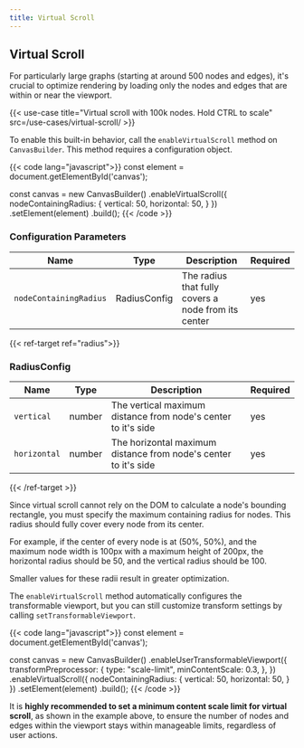 ```yaml
---
title: Virtual Scroll
---
```


## Virtual Scroll

For particularly large graphs (starting at around 500 nodes and edges), it's crucial to optimize rendering by loading only the nodes and edges that are within or near the viewport.

{{< use-case title="Virtual scroll with 100k nodes. Hold CTRL to scale" src=/use-cases/virtual-scroll/ >}}

To enable this built-in behavior, call the `enableVirtualScroll` method on `CanvasBuilder`. This method requires a configuration object.

{{< code lang="javascript">}}
const element = document.getElementById('canvas');

const canvas = new CanvasBuilder()
  .enableVirtualScroll({
    nodeContainingRadius: {
      vertical: 50,
      horizontal: 50,
    }
  })
  .setElement(element)
  .build();
{{< /code >}}

### Configuration Parameters

| Name                      | Type                                        | Description                                         | Required |
|---------------------------|---------------------------------------------|-----------------------------------------------------|----------|
| `nodeContainingRadius` | <span data-ref="radius">RadiusConfig</span> | The radius that fully covers a node from its center | yes      |

{{< ref-target ref="radius">}}

### RadiusConfig

| Name         | Type   | Description                                                     | Required |
|--------------|--------|-----------------------------------------------------------------|----------|
| `vertical`   | number | The vertical maximum distance from node's center to it's side   | yes      |
| `horizontal` | number | The horizontal maximum distance from node's center to it's side | yes      |

{{< /ref-target >}}

Since virtual scroll cannot rely on the DOM to calculate a node's bounding rectangle, you must specify the maximum containing radius for nodes. This radius should fully cover every node from its center.

For example, if the center of every node is at (50%, 50%), and the maximum node width is 100px with a maximum height of 200px, the horizontal radius should be 50, and the vertical radius should be 100.

Smaller values for these radii result in greater optimization.

The `enableVirtualScroll` method automatically configures the transformable viewport, but you can still customize transform settings by calling `setTransformableViewport`.

{{< code lang="javascript">}}
const element = document.getElementById('canvas');

const canvas = new CanvasBuilder()
  .enableUserTransformableViewport({
    transformPreprocessor: {
      type: "scale-limit",
      minContentScale: 0.3,
    },
  })
  .enableVirtualScroll({
    nodeContainingRadius: {
      vertical: 50,
      horizontal: 50,
    }
  })
  .setElement(element)
  .build();
{{< /code >}}

It is **highly recommended to set a minimum content scale limit for virtual scroll**, as shown in the example above, to ensure the number of nodes and edges within the viewport stays within manageable limits, regardless of user actions.
